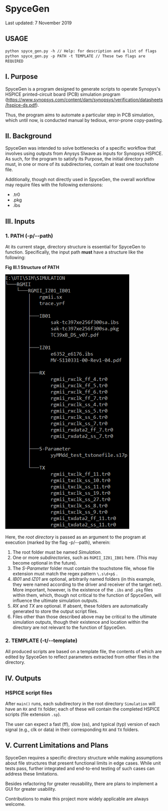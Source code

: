 # SpyceGen
Last updated: 7 November 2019

## USAGE
```
python spyce_gen.py -h // Help: for description and a list of flags
python spyce_gen.py -p PATH -t TEMPLATE // These two flags are REQUIRED
```

## I. Purpose
SpyceGen is a program designed to generate scripts to operate Synopys's HSPICE printed-circuit board (PCB) simulation program (https://www.synopsys.com/content/dam/synopsys/verification/datasheets/hspice-ds.pdf).

Thus, the program aims to automate a particular step in PCB simulation, which until now, is conducted manual by tedious, error-prone copy-pasting.

## II. Background
SpyceGen was intended to solve bottlenecks of a specific workflow that involves using outputs from Anysys SIwave as inputs for Synopsys HSPICE. As such, for the program to satisfy its Purpose, the initial directory path must, in one or more of its subdirectories, contain at least one *touchstone* file.

Additionally, though not directly used in SpyceGen, the overall workflow may require files with the following extensions:
* .tr0
* .pkg
* .ibs

## III. Inputs
### 1. PATH (-p/--path)
At its current stage, directory structure is essential for SpyceGen to function.
Specifically, the input path **must** have a structure like the following:

**Fig III.1 Structure of PATH**

![Directory Structure](./img/dir_struct_files.PNG)

Here, the *root directory* is passed as an argument to the program at execution (marked by the flag -p/--path), wherein:
1. The root folder must be named *Simulation*.
2. One or more *subdirectories*, such as `RGMII_IZ01_IB01` here. (This may become optional in the future).
3. The *S-Parameter* folder must contain the touchstone file, whose file extension must match the regex pattern `\.s\d+p$` .
4. *IB01* and *IZ01* are optional, arbitrarily named folders (in this example, they were named according to the driver and receiver of the target net). 
More important, however, is the existence of the `.ibs` and `.pkg` files within them, which, though not critical to the function of SpyceGen, will influence the ultimate simulation outputs.
4. *RX* and *TX* are optional. If absent, these folders are automatically generated to store the output script files.
5. Files other than those described above may be critical to the ultimate simulation outputs, though their existence and location within the directory are not relevant to the function of SpyceGen.

### 2. TEMPLATE (-t/--template) 
All produced scripts are based on a template file, the contents of which are edited by SpyceGen to reflect parameters extracted from other files in the directory.

## IV. Outputs
### HSPICE script files
After `main()` runs, each subdirectory in the root directory `Simulation` will have an `RX` and `TX` folder; each of these will contain the completed HSPICE scripts (file extension `.sp`). 

The user can expect a fast (ff), slow (ss), and typical (typ) version of each signal (e.g., clk or data) in their corresponding `RX` and `TX` folders. 

## V. Current Limitations and Plans
SpyceGen requires a specific directory structure while making assumptions about file structures that present functional limits in edge cases. While unit tests pass, further integrated and end-to-end testing of such cases can address these limitations.

Besides refactoring for greater reusability, there are plans to implement a GUI for greater usability.

Contributions to make this project more widely applicable are always welcome.